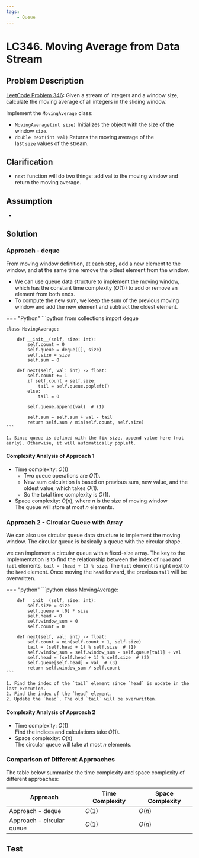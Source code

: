 ```yaml
---
tags:
    - Queue
---
```


# LC346. Moving Average from Data Stream

## Problem Description

[LeetCode Problem 346](https://leetcode.com/problems/moving-average-from-data-stream):
Given a stream of integers and a window size, calculate the moving average of all
integers in the sliding window.

Implement the `MovingAverage` class:

- `MovingAverage(int size)` Initializes the object with the size of the window `size`.
- `double next(int val)` Returns the moving average of the last `size` values of the stream.

## Clarification

- `next` function will do two things: add val to the moving window and return the moving
average.

## Assumption

-

## Solution

### Approach - deque

From moving window definition, at each step, add a new element to the window, and at the
same time remove the oldest element from the window.

- We can use queue data structure to
implement the moving window, which has the constant time complexity ($O(1)$) to add or
remove an element from both ends.
- To compute the new sum, we keep the sum of the previous moving window and add the new
element and subtract the oldest element.

=== "Python"
    ```python
    from collections import deque


    class MovingAverage:

        def __init__(self, size: int):
            self.count = 0
            self.queue = deque([], size)
            self.size = size
            self.sum = 0

        def next(self, val: int) -> float:
            self.count += 1
            if self.count > self.size:
                tail = self.queue.popleft()
            else:
                tail = 0

            self.queue.append(val)  # (1)

            self.sum = self.sum + val - tail
            return self.sum / min(self.count, self.size)
    ```

    1. Since queue is defined with the fix size, append value here (not early). Otherwise, it will automatically popleft.

#### Complexity Analysis of Approach 1

- Time complexity: $O(1)$  
    - Two queue operations are $O(1)$.
    - New sum calculation is based on previous sum, new value, and the oldest value,
    which takes $O(1)$.
    - So the total time complexity is $O(1)$.
- Space complexity: $O(n)$, where $n$ is the size of moving window  
    The queue will store at most $n$ elements.

### Approach 2 - Circular Queue with Array

We can also use circular queue data structure to implement the moving window. The
circular queue is basically a queue with the circular shape.

we can implement a circular queue with a fixed-size array. The key to the implementation
is to find the relationship between the index of `head` and `tail` elements,
`tail = (head + 1) % size`. The `tail` element is right next to the `head` element. Once
moving the `head` forward, the previous `tail` will be overwritten.

=== "python"
    ```python
    class MovingAverage:

        def __init__(self, size: int):
            self.size = size
            self.queue = [0] * size
            self.head = 0
            self.window_sum = 0
            self.count = 0

        def next(self, val: int) -> float:
            self.count = min(self.count + 1, self.size)
            tail = (self.head + 1) % self.size  # (1)
            self.window_sum = self.window_sum - self.queue[tail] + val
            self.head = (self.head + 1) % self.size  # (2)
            self.queue[self.head] = val  # (3)
            return self.window_sum / self.count
    ```

    1. Find the index of the `tail` element since `head` is update in the last execution.
    2. Find the index of the `head` element.
    2. Update the `head`. The old `tail` will be overwritten.

#### Complexity Analysis of Approach 2

- Time complexity: $O(1)$  
  Find the indices and calculations take $O(1)$.
- Space complexity: $O(n)$  
  The circular queue will take at most $n$ elements.

### Comparison of Different Approaches

The table below summarize the time complexity and space complexity of different
approaches:

Approach                  | Time Complexity | Space Complexity
--------------------------|-----------------|-----------------
Approach - deque          | $O(1)$          | $O(n)$
Approach - circular queue | $O(1)$          | $O(n)$

## Test
